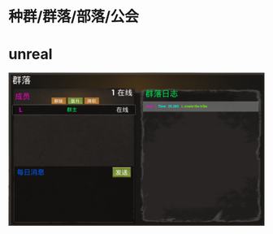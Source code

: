 # 种群/群落/部落/公会


# unreal

![](https://github.com/BlenderCN/Learnbgame/blob/master/mDrivEngine/%E7%BE%A4%E8%90%BD.png)
